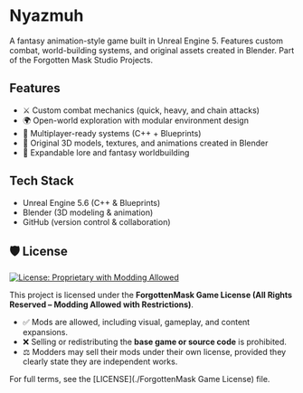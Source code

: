 # Nyazmuh
A fantasy animation-style game built in Unreal Engine 5. Features custom combat, world-building systems, and original assets created in Blender. Part of the Forgotten Mask Studio Projects.

## Features
- ⚔️ Custom combat mechanics (quick, heavy, and chain attacks)  
- 🌍 Open-world exploration with modular environment design  
- 🧩 Multiplayer-ready systems (C++ + Blueprints)  
- 🎨 Original 3D models, textures, and animations created in Blender  
- 📜 Expandable lore and fantasy worldbuilding  

## Tech Stack
- Unreal Engine 5.6 (C++ & Blueprints)  
- Blender (3D modeling & animation)  
- GitHub (version control & collaboration)  

## 🛡️ License

[![License: Proprietary with Modding Allowed](https://img.shields.io/badge/License-Proprietary--Modding--Allowed-blue.svg)](#)

This project is licensed under the **ForgottenMask Game License (All Rights Reserved – Modding Allowed with Restrictions)**.  
- ✅ Mods are allowed, including visual, gameplay, and content expansions.  
- ❌ Selling or redistributing the **base game or source code** is prohibited.  
- ⚖️ Modders may sell their mods under their own license, provided they clearly state they are independent works.  

For full terms, see the [LICENSE](./ForgottenMask Game License) file.

